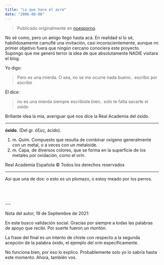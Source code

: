 ```yaml
---
title: "Lo que hace el aire"
date: "2006-08-08"
---
```


> Publicado originalmente en [noesporno](/noesporno).

No sé como, pero un amigo llegó hasta acá. En realidad sí lo sé, habilidosamente camuflé una invitación, casi inconscientemente, aunque mi primer objetivo fuera que ningún cercano conociera este proyecto. Supongo que me generó terror la idea de que absolutamente NADIE visitara el blog. 

Yo digo: 

> Pero es una mierda. O sea, no se me ocurre nada bueno.. escribo por escribir

Él dice: 

> no es una mierda
> siempre escribiste bien.. solo te falta sacarte el oxido

Brillante idea la mía, averiguar qué nos dice la Real Academia del óxido. 

---

**óxido.**
(Del gr. ὀξύς, ácido). 
1. m. Quím. Compuesto que resulta de combinar oxígeno generalmente con un metal, o a veces con un metaloide. 
2. m. Capa, de diversos colores, que se forma en la superficie de los metales por oxidación, como el orín. 

Real Academia Española © Todos los derechos reservados

---

Así que una de dos: o esto es un plomazo, o estoy meado por los perros.



<br>
<br>
<br>
---

Nota del autor, 19 de Septiembre de 2021:

En este busco validación social. Gracias por siempre a todas las palabras de apoyo que recibí. Por suerte fueron un montón.

La frase del final es un intento de chiste con respecto a la segunda acepción de la palabra óxido, el ejemplo del orín específicamente.

No funciona bien, por eso lo explico. Probablemente solo yo lo sabría hasta este momento. Ahora, también vos.